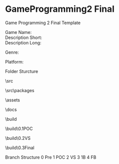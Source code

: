# GameProgramming2 Final
 Game Programming 2 Final Template

Game Name:  
Description Short:  
Description Long:

Genre:

Platform:

Folder Sturcture

\src

\src\packages

\assets

\docs

\build

\build\0.1POC

\build\0.2VS

\build\0.3Final

Branch Structure
0 Pre
1 POC
2 VS
3 1B
4 FB
